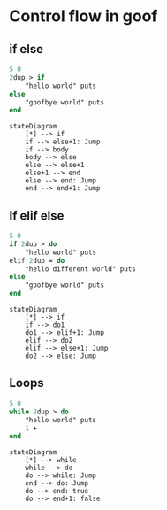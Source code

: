 # Control flow in goof

## if else

```pascal
5 0
2dup > if
    "hello world" puts
else
    "goofbye world" puts
end
```

```mermaid
stateDiagram
    [*] --> if
    if --> else+1: Jump
    if --> body
    body --> else
    else --> else+1
    else+1 --> end
    else --> end: Jump
    end --> end+1: Jump
```

## If elif else

```pascal
5 0
if 2dup > do
    "hello world" puts
elif 2dup = do
    "hello different world" puts
else
    "goofbye world" puts
end
```

```mermaid
stateDiagram
    [*] --> if
    if --> do1
    do1 --> elif+1: Jump
    elif --> do2
    elif --> else+1: Jump
    do2 --> else: Jump
```

## Loops

```pascal
5 0
while 2dup > do
    "hello world" puts
    1 +
end
```

```mermaid
stateDiagram
    [*] --> while
    while --> do
    do --> while: Jump
    end --> do: Jump
    do --> end: true
    do --> end+1: false
```
